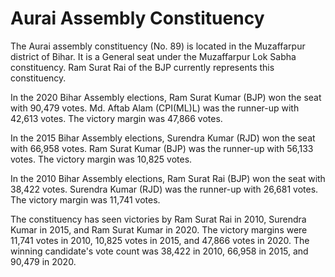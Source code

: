 # Aurai Assembly Constituency

The Aurai assembly constituency (No. 89) is located in the Muzaffarpur district of Bihar. It is a General seat under the Muzaffarpur Lok Sabha constituency. Ram Surat Rai of the BJP currently represents this constituency.

In the 2020 Bihar Assembly elections, Ram Surat Kumar (BJP) won the seat with 90,479 votes. Md. Aftab Alam (CPI(ML)L) was the runner-up with 42,613 votes. The victory margin was 47,866 votes.

In the 2015 Bihar Assembly elections, Surendra Kumar (RJD) won the seat with 66,958 votes. Ram Surat Kumar (BJP) was the runner-up with 56,133 votes. The victory margin was 10,825 votes.

In the 2010 Bihar Assembly elections, Ram Surat Rai (BJP) won the seat with 38,422 votes. Surendra Kumar (RJD) was the runner-up with 26,681 votes. The victory margin was 11,741 votes.

The constituency has seen victories by Ram Surat Rai in 2010, Surendra Kumar in 2015, and Ram Surat Kumar in 2020. The victory margins were 11,741 votes in 2010, 10,825 votes in 2015, and 47,866 votes in 2020. The winning candidate's vote count was 38,422 in 2010, 66,958 in 2015, and 90,479 in 2020.

